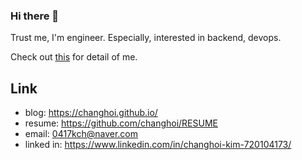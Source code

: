 ### Hi there 👋

Trust me, I'm engineer. Especially, interested in backend, devops.

Check out [this](https://github.com/changhoi/RESUME) for detail of me.

## Link

- blog: <https://changhoi.github.io/>
- resume: <https://github.com/changhoi/RESUME>
- email: <0417kch@naver.com>
- linked in: <https://www.linkedin.com/in/changhoi-kim-720104173/>

<!--
**changhoi/changhoi** is a ✨ _special_ ✨ repository because its `README.md` (this file) appears on your GitHub profile.

Here are some ideas to get you started:

- 🔭 I’m currently working on ...
- 🌱 I’m currently learning ...
- 👯 I’m looking to collaborate on ...
- 🤔 I’m looking for help with ...
- 💬 Ask me about ...
- 📫 How to reach me: ...
- 😄 Pronouns: ...
- ⚡ Fun fact: ...
-->
